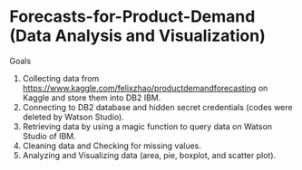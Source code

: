 # Forecasts-for-Product-Demand (Data Analysis and Visualization)

Goals
1. Collecting data from https://www.kaggle.com/felixzhao/productdemandforecasting on Kaggle and store them into DB2 IBM. 
2. Connecting to DB2 database and hidden secret credentials (codes were deleted by Watson Studio).
3. Retrieving data by using a magic function to query data on Watson Studio of IBM.
4. Cleaning data and Checking for missing values.
5. Analyzing and Visualizing data (area, pie, boxplot, and scatter plot).
